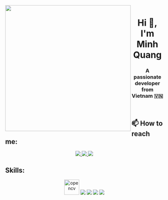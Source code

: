 <img align="left" width="400" src="https://github.githubassets.com/images/modules/profile/profile-first-repo.svg">
<h1 align="center">Hi 👋, I'm Minh Quang</h1>
<p align="center">
  <h3 align="center">A passionate developer from Vietnam 🇻🇳 </h3>
</p>




<br />

## 📫 How to reach me:


<p align="center">

  <a href="https://www.facebook.com/profile.php?id=100034376987915" alt="Facebook">
    <img src="https://img.icons8.com/fluent/48/000000/facebook-new.png" target="_blank" />
  </a> 
  <a href="https://github.com/quangpham996" alt="Github">
    <img src="https://img.icons8.com/fluent/48/000000/github.png"/>
  </a> 


  <a href="mailto:phamquang137@gmail.com" alt="Email">
    <img src="https://img.icons8.com/fluent/48/000000/mailing.png"/>
  </a>
</p>

## Skills:
<p align="center">
  <img src="https://www.vectorlogo.zone/logos/opencv/opencv-icon.svg" alt="opencv" width="48" height="48"/> 
  <img src="https://img.icons8.com/color/48/000000/microsoft-sql-server.png"/>
  <img src="https://img.icons8.com/color/48/000000/mysql-logo.png"/>

  <img src="https://img.icons8.com/color/48/000000/git.png"/>

  <img src="https://img.icons8.com/color/48/000000/visual-studio-code-2019.png"/>

</p>
